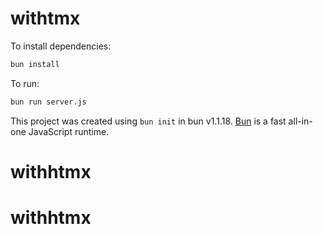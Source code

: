 # withtmx

To install dependencies:

```bash
bun install
```

To run:

```bash
bun run server.js
```

This project was created using `bun init` in bun v1.1.18. [Bun](https://bun.sh) is a fast all-in-one JavaScript runtime.
# withhtmx
# withhtmx
